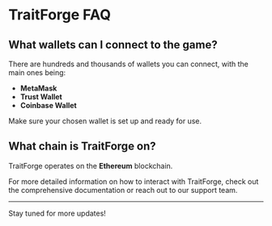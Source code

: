 # TraitForge FAQ

## What wallets can I connect to the game?

There are hundreds and thousands of wallets you can connect, with the main ones being:

- **MetaMask**
- **Trust Wallet**
- **Coinbase Wallet**

Make sure your chosen wallet is set up and ready for use.

## What chain is TraitForge on?

TraitForge operates on the **Ethereum** blockchain.

For more detailed information on how to interact with TraitForge, check out the comprehensive documentation or reach out to our support team.

---

Stay tuned for more updates!

